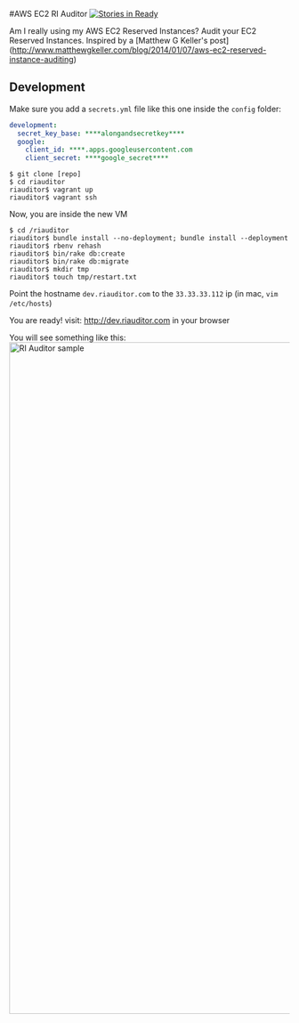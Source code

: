 #AWS EC2 RI Auditor [![Stories in Ready](https://badge.waffle.io/luctus/riauditor.svg)](http://waffle.io/luctus/riauditor)


Am I really using my AWS EC2 Reserved Instances? Audit your EC2 Reserved Instances. 
Inspired by a [Matthew G Keller's post] (http://www.matthewgkeller.com/blog/2014/01/07/aws-ec2-reserved-instance-auditing)

## Development

Make sure you add a `secrets.yml` file like this one inside the `config` folder:
```yml
development:
  secret_key_base: ****alongandsecretkey****
  google:
    client_id: ****.apps.googleusercontent.com
    client_secret: ****google_secret****
```

```
$ git clone [repo]
$ cd riauditor
riauditor$ vagrant up
riauditor$ vagrant ssh
```
Now, you are inside the new VM
```
$ cd /riauditor
riauditor$ bundle install --no-deployment; bundle install --deployment
riauditor$ rbenv rehash
riauditor$ bin/rake db:create
riauditor$ bin/rake db:migrate
riauditor$ mkdir tmp
riauditor$ touch tmp/restart.txt
```

Point the hostname ```dev.riauditor.com``` to the ```33.33.33.112``` ip (in mac, ```vim /etc/hosts```)

You are ready! visit: http://dev.riauditor.com in your browser

You will see something like this:
<img width="1207" alt="RI Auditor sample" src="https://cloud.githubusercontent.com/assets/365101/9720979/5dbe4c96-556a-11e5-9889-d0ed944d7b6f.png">
